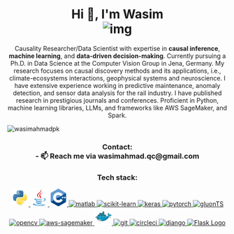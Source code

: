 <!DOCTYPE html>
<html>
<head>
<!-- https://www.polyu.edu.hk/its/-/media/department/its/events/2022/2/20220228-event-deep-learning-with-python_afternoon---copy.gif -->
<!--         https://i.pinimg.com/originals/02/74/20/0274207612d515f49012c87803a9e631.gif -->
<!--         https://user-images.githubusercontent.com/64009514/102066398-c847f780-3e1f-11eb-8cb8-b9e5be919da2.gif -->
</head>
<body >
<h1 align="center">Hi 👋, I'm Wasim <br> <img  src="https://globaleducation.s3.ap-south-1.amazonaws.com/globaledu/gif/it-data-center-2.gif" alt="img" style="  height: 205px; width: auto;"></h1>

<p align="center">Causality Researcher/Data Scientist with expertise in <strong>causal inference</strong>, <strong>machine learning</strong>, and <strong>data-driven decision-making</strong>. 
        Currently pursuing a Ph.D. in Data Science at the Computer Vision Group in Jena, Germany. 
        My research focuses on causal discovery methods and its applications, i.e., climate-ecosystems interactions, geophysical systems and neuroscience. 
        I have extensive experience working in predictive maintenance, anomaly detection, and sensor data analysis for the rail industry. 
        I have published research in prestigious journals and conferences. Proficient in Python, machine learning libraries, LLMs, and frameworks like AWS SageMaker, and Spark. </p>

<p align="left">
    <img src="https://komarev.com/ghpvc/?username=wasimahmadpk&label=Profile%20views&color=0e75b6&style=flat" alt="wasimahmadpk" />
</p>





<h3 align="center">Contact: <br>
  - 📫 Reach me via wasimahmad.qc@gmail.com</h3>
<p align="left">
</p>
<h3 align="center">Tech stack:</h3>
<p align="center">
    <!-- Python -->
    <a href="https://www.python.org" target="_blank" rel="noreferrer">
        <img src="https://raw.githubusercontent.com/devicons/devicon/master/icons/python/python-original.svg" alt="python" width="40" height="40"/>
    </a>
    <a href="https://www.oracle.com/java/" target="_blank" rel="noreferrer">
        <img src="https://raw.githubusercontent.com/devicons/devicon/master/icons/java/java-original.svg" alt="java" width="40" height="40"/>
    </a>
    <a href="https://isocpp.org/" target="_blank" rel="noreferrer">
        <img src="https://raw.githubusercontent.com/devicons/devicon/master/icons/cplusplus/cplusplus-original.svg" alt="cpp" width="40" height="40"/>
    </a>
    <a href="https://www.mathworks.com/" target="_blank" rel="noreferrer">
        <img src="https://upload.wikimedia.org/wikipedia/commons/2/21/Matlab_Logo.png" alt="matlab" width="40" height="40"/>
    </a>
    <a href="https://scikit-learn.org/" target="_blank" rel="noreferrer">
        <img src="https://upload.wikimedia.org/wikipedia/commons/0/05/Scikit_learn_logo_small.svg" alt="scikit-learn" width="50" height="50"/>
    </a>
    <a href="https://keras.io/" target="_blank" rel="noreferrer">
        <img src="https://upload.wikimedia.org/wikipedia/commons/a/ae/Keras_logo.svg" alt="keras" width="40" height="40"/>
    </a>
      <a href="https://pytorch.org/" target="_blank" rel="noreferrer">
        <img src="https://miro.medium.com/v2/resize:fit:720/format:webp/1*TmPTEZkQ4kBiQqZlwVH0MQ.png" alt="pytorch" width="50" height="35"/>
    </a>
    <a href="https://gluon-ts.mxnet.io/" target="_blank" rel="noreferrer">
        <img src="https://ts.gluon.ai/stable/_static/gluonts.svg" alt="gluonTS" width="50" height="50"/>
    </a>
    <a href="https://opencv.org/" target="_blank" rel="noreferrer">
        <img src="https://upload.wikimedia.org/wikipedia/commons/3/32/OpenCV_Logo_with_text_svg_version.svg" alt="opencv" width="40" height="40"/>
    </a>
    <a href="https://aws.amazon.com/sagemaker/" target="_blank" rel="noreferrer">
        <img src="https://upload.wikimedia.org/wikipedia/commons/9/93/Amazon_Web_Services_Logo.svg" alt="aws-sagemaker" width="40" height="40"/>
    </a>
    <a href="https://www.docker.com/" target="_blank" rel="noreferrer">
        <img src="https://raw.githubusercontent.com/devicons/devicon/master/icons/docker/docker-original.svg" alt="docker" width="40" height="40"/>
    </a>
    <a href="https://git-scm.com/" target="_blank" rel="noreferrer">
        <img src="https://cdn.worldvectorlogo.com/logos/git.svg" alt="git" width="50" height="50"/>
    </a>
    <a href="https://circleci.com/" target="_blank" rel="noreferrer">
        <img src="https://upload.wikimedia.org/wikipedia/commons/8/82/Circleci-icon-logo.svg" alt="circleci" width="40" height="40"/>
    </a>
    <a href="https://www.djangoproject.com/" target="_blank" rel="noreferrer">
        <img src="https://static.djangoproject.com/img/logos/django-logo-positive.png" alt="django" width="40" height="25"/>
    </a>
    <a href="https://flask.palletsprojects.com/" target="_blank">
        <img src="https://flask.palletsprojects.com/en/stable/_images/flask-horizontal.png" alt="Flask Logo" width="50" height="25">
    </a>
</p>
